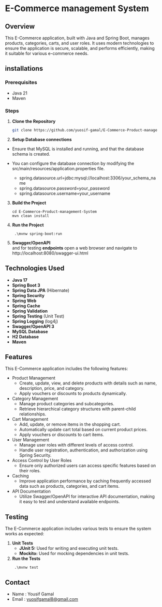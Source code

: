 # E-Commerce management System

## Overview

This E-Commerce application, built with Java and Spring Boot, manages products, categories, carts, and user roles. It
uses modern technologies to ensure the application is secure, scalable, and performs efficiently, making it suitable for
various e-commerce needs.

## installations

### Prerequisites

* Java 21
* Maven

### Steps

1. **Clone the Repository**

   ```bash
   git clone https://github.com/yuosif-gamal/E-Commerce-Product-management-System.git

2. **Setup Database connections** </br>

* Ensure that MySQL is installed and running, and that the database schema is created.
* You can configure the database connection by modifying the src/main/resources/application.properties file. </br>

    * spring.datasource.url=jdbc:mysql://localhost:3306/your_schema_name
    * spring.datasource.password=your_password
    * spring.datasource.username=your_username

3. **Build the Project**
    ```
   cd E-Commerce-Product-management-System
   mvn clean install
4. **Run the Project**
   ```
    .\mvnw spring-boot:run

5. **Swagger/OpenAPI** </br>
   and for testing  **endpoints** open a web browser and navigate to http://localhost:8080/swagger-ui.html

## Technologies Used

- **Java 17**
- **Spring Boot 3**
- **Spring Data JPA** (Hibernate)
- **Spring Security**
- **Spring Web**
- **Spring Cache**
- **Spring Validation**
- **Spring Testing** (Unit Test)
- **Spring Logging** (log4j)
- **Swagger/OpenAPI 3**
- **MySQL Database**
- **H2 Database**
- **Maven**

## Features

This E-Commerce application includes the following features:

* Product Management
    * Create, update, view, and delete products with details such as name, description, price, and category.
    * Apply vouchers or discounts to products dynamically.
* Category Management
    * Manage product categories and subcategories.
    * Retrieve hierarchical category structures with parent-child relationships.
* Cart Management
    * Add, update, or remove items in the shopping cart.
    * Automatically update cart total based on current product prices.
    * Apply vouchers or discounts to cart items.
* User Management
    * Manage user roles with different levels of access control.
    * Handle user registration, authentication, and authorization using Spring Security.
* Access Control by User Roles
    * Ensure only authorized users can access specific features based on their roles.
* Caching
    * Improve application performance by caching frequently accessed data such as products, categories, and cart items.
* API Documentation
    * Utilize Swagger/OpenAPI for interactive API documentation, making it easy to test and understand available
      endpoints.

## Testing

The E-Commerce application includes various tests to ensure the system works as expected:

1. **Unit Tests**
    * **JUnit 5:** Used for writing and executing unit tests.
    * **Mockito:** Used for mocking dependencies in unit tests.
2. **Run the Tests**
   ```
    .\mvnw test

## Contact

- Name : Yousif Gamal
- Email : yuosifgamal8@gmail.com